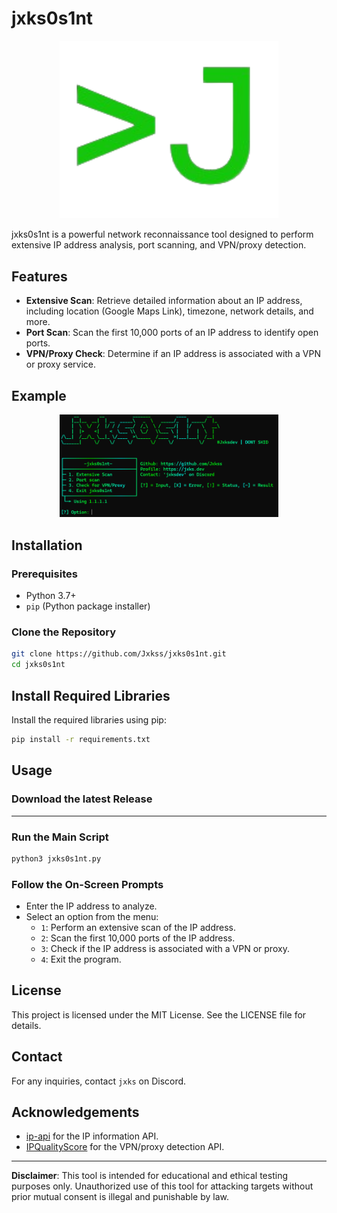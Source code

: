 # jxks0s1nt
<p align="center">
  <img src="https://github.com/Jxkss/jxks0s1nt/blob/main/Assets/jxks0s1nt.png" width="350" title="jxks0s1nt">
</p>
jxks0s1nt is a powerful network reconnaissance tool designed to perform extensive IP address analysis, port scanning, and VPN/proxy detection.

## Features

- **Extensive Scan**: Retrieve detailed information about an IP address, including location (Google Maps Link), timezone, network details, and more.
- **Port Scan**: Scan the first 10,000 ports of an IP address to identify open ports.
- **VPN/Proxy Check**: Determine if an IP address is associated with a VPN or proxy service.

## Example
<p align="center">
  <img src="https://github.com/Jxkss/jxks0s1nt/blob/main/Assets/thumbnail.png" width="350" title="jxks0s1nt">
</p>

## Installation

### Prerequisites

- Python 3.7+
- `pip` (Python package installer)

### Clone the Repository

```bash
git clone https://github.com/Jxkss/jxks0s1nt.git
cd jxks0s1nt
```

## Install Required Libraries

Install the required libraries using pip:

```bash
pip install -r requirements.txt
```

## Usage

### Download the latest Release

---

### Run the Main Script

```bash
python3 jxks0s1nt.py
```
### Follow the On-Screen Prompts

- Enter the IP address to analyze.
- Select an option from the menu:
  - `1`: Perform an extensive scan of the IP address.
  - `2`: Scan the first 10,000 ports of the IP address.
  - `3`: Check if the IP address is associated with a VPN or proxy.
  - `4`: Exit the program.
  
## License

This project is licensed under the MIT License. See the LICENSE file for details.

## Contact

For any inquiries, contact `jxks` on Discord.

## Acknowledgements

- [ip-api](https://ip-api.com/) for the IP information API.
- [IPQualityScore](https://ipqualityscore.com/) for the VPN/proxy detection API.

---

**Disclaimer**: This tool is intended for educational and ethical testing purposes only. Unauthorized use of this tool for attacking targets without prior mutual consent is illegal and punishable by law.
